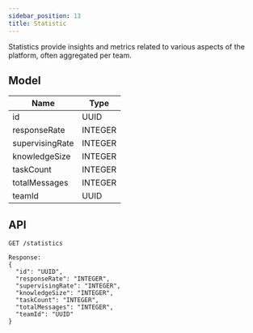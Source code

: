 ```yaml
---
sidebar_position: 13
title: Statistic
---
```


Statistics provide insights and metrics related to various aspects of the platform, often aggregated per team.

## Model

| Name            | Type    |
| --------------- | ------- |
| id              | UUID    |
| responseRate    | INTEGER |
| supervisingRate | INTEGER |
| knowledgeSize   | INTEGER |
| taskCount       | INTEGER |
| totalMessages   | INTEGER |
| teamId          | UUID    |

## API

```
GET /statistics

Response:
{
  "id": "UUID",
  "responseRate": "INTEGER",
  "supervisingRate": "INTEGER",
  "knowledgeSize": "INTEGER",
  "taskCount": "INTEGER",
  "totalMessages": "INTEGER",
  "teamId": "UUID"
}
```
